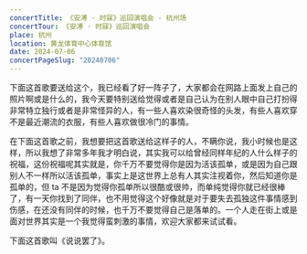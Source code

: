 ```yaml
---
concertTitle: 《安溥 · 时寐》巡回演唱会 - 杭州场
concertTour: 《安溥 · 时寐》巡回演唱会
place: 杭州
location: 黄龙体育中心体育馆
date: 2024-07-06
concertPageSlug: "20240706"
---
```

下面这首歌要送给这个，我已经看了好一阵子了，大家都会在网路上面发上自己的照片啊或是什么的，我今天要特别送给觉得或者是自己认为在别人眼中自己打扮得非常特立独行或者是非常怪异的人，有一些人喜欢染很奇怪的头发，有些人喜欢穿不是最近潮流的衣服，有些人喜欢做很冷门的事情。

在下面这首歌之前，我想要把这首歌送给这样子的人，不瞒你说，我小时候也是这样，所以我想了非常多年我才明白说，其实我可以给曾经同样年纪的人什么样子的祝福，这份祝福呢其实就是，你千万不要觉得你是因为活该孤单，或是因为自己跟别人不一样所以活该孤单，事实上是这世界上总有人其实注视着你，然后知道你是孤单的，但 ta 不是因为觉得你孤单所以很酷或很帅，而单纯觉得你就已经很棒了，有一天你找到了同伴，也不用觉得这个好像就是对于要失去孤独这件事情感到伤感，在还没有同伴的时候，也千万不要觉得自己是落单的。一个人走在街上或是面对世界其实是一个我觉得蛮刺激的事情，欢迎大家都来试试看。

下面这首歌叫《说说罢了》。
